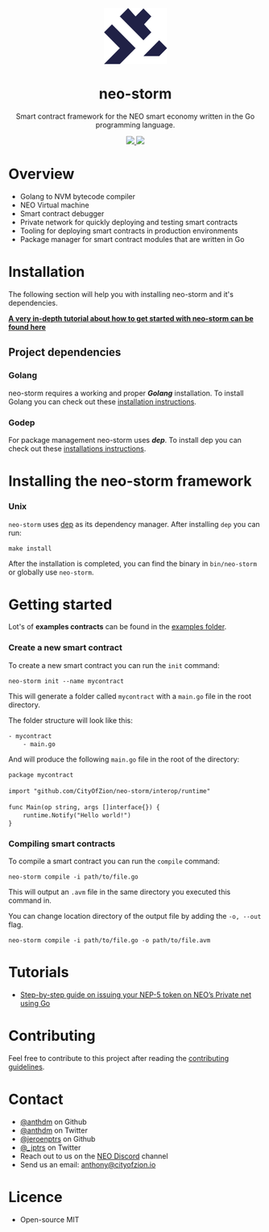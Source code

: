 <p align="center">
<img
    src="https://raw.githubusercontent.com/CityOfZion/visual-identity/develop/_CoZ%20Branding/_Logo/_Logo%20icon/_PNG%20200x178px/CoZ_Icon_DARKBLUE_200x178px.png"
    width="125px"
  >
</p>

<h1 align="center">neo-storm</h1>

<p align="center">
    Smart contract framework for the NEO smart economy written in the Go programming language.
</p>

<p align="center">
  <a href="https://github.com/CityOfZion/neo-storm/releases">
    <img src="https://img.shields.io/github/tag/CityOfZion/neo-storm.svg?style=flat">
  </a>
  <a href="https://circleci.com/gh/CityOfZion/neo-storm/tree/master">
    <img src="https://circleci.com/gh/CityOfZion/neo-storm/tree/master.svg?style=shield">
  </a>
</p>

# Overview
- Golang to NVM bytecode compiler
- NEO Virtual machine
- Smart contract debugger
- Private network for quickly deploying and testing smart contracts
- Tooling for deploying smart contracts in production environments
- Package manager for smart contract modules that are written in Go

# Installation
The following section will help you with installing neo-storm and it's dependencies. 

[**A very in-depth tutorial about how to get started with neo-storm can be found here**](https://medium.com/@likkee.chong/neo-token-contract-nep-5-in-go-f6b0102c59ee)

## Project dependencies
### Golang
neo-storm requires a working and proper ***Golang*** installation. To install Golang you can check out these [installation instructions](https://golang.org/doc/install).

### Godep
For package management neo-storm uses ***dep***. To install dep you can check out these [installations instructions](https://github.com/golang/dep).

# Installing the neo-storm framework
### Unix
`neo-storm` uses [dep](https://github.com/golang/dep) as its dependency manager. After installing `dep` you can run:
```
make install
```

After the installation is completed, you can find the binary in `bin/neo-storm` or globally use `neo-storm`.

# Getting started
Lot's of **examples contracts** can be found in the [examples folder](https://github.com/CityOfZion/neo-storm/tree/master/examples).

### Create a new smart contract
To create a new smart contract you can run the `init` command:
```
neo-storm init --name mycontract
```

This will generate a folder called `mycontract` with a `main.go` file in the root directory.

The folder structure will look like this:
```
- mycontract
    - main.go
```

And will produce the following `main.go` file in the root of the directory:
```
package mycontract

import "github.com/CityOfZion/neo-storm/interop/runtime"

func Main(op string, args []interface{}) {
    runtime.Notify("Hello world!")
}
```

### Compiling smart contracts
To compile a smart contract you can run the `compile` command:
```
neo-storm compile -i path/to/file.go
```
This will output an `.avm` file in the same directory you executed this command in.

You can change location directory of the output file by adding the `-o, --out` flag.
```
neo-storm compile -i path/to/file.go -o path/to/file.avm
```

# Tutorials
- [Step-by-step guide on issuing your NEP-5 token on NEO’s Private net using Go](https://medium.com/@likkee.chong/neo-token-contract-nep-5-in-go-f6b0102c59ee)

# Contributing
Feel free to contribute to this project after reading the
[contributing guidelines](https://github.com/CityOfZion/neo-storm/blob/master/CONTRIBUTING.md).

# Contact
- [@anthdm](https://github.com/anthdm) on Github
- [@anthdm](https://twitter.com/anthdm) on Twitter
- [@jeroenptrs](https://github.com/jeroenptrs) on Github
- [@_jptrs](https://twitter.com/_jptrs) on Twitter
- Reach out to us on the [NEO Discord](https://discordapp.com/invite/R8v48YA) channel
- Send us an email: anthony@cityofzion.io

# Licence
- Open-source MIT
